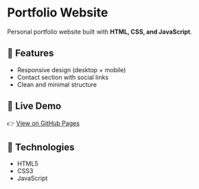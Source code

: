 # Portfolio Website

Personal portfolio website built with **HTML, CSS, and JavaScript**.

## 🔹 Features
- Responsive design (desktop + mobile)
- Contact section with social links
- Clean and minimal structure

## 🔹 Live Demo
👉 [View on GitHub Pages](https://ahmd-aymn.github.io/portfolio/)

## 🔹 Technologies
- HTML5
- CSS3
- JavaScript
